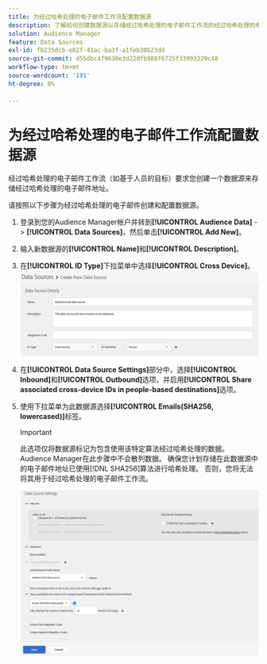 ```yaml
---
title: 为经过哈希处理的电子邮件工作流配置数据源
description: 了解如何创建数据源以存储经过哈希处理的电子邮件工作流的经过哈希处理的电子邮件。
solution: Audience Manager
feature: Data Sources
exl-id: fb235dcb-e02f-41ac-ba3f-a1feb30b23dd
source-git-commit: d55dbc4f9630e3d22dfb988f6725f33993229c48
workflow-type: tm+mt
source-wordcount: '191'
ht-degree: 0%

---
```


# 为经过哈希处理的电子邮件工作流配置数据源

经过哈希处理的电子邮件工作流（如基于人员的目标）要求您创建一个数据源来存储经过哈希处理的电子邮件地址。

请按照以下步骤为经过哈希处理的电子邮件创建和配置数据源。

1. 登录到您的Audience Manager帐户并转到&#x200B;**[!UICONTROL Audience Data]** -> **[!UICONTROL Data Sources]**，然后单击&#x200B;**[!UICONTROL Add New]**。
1. 输入新数据源的&#x200B;**[!UICONTROL Name]**&#x200B;和&#x200B;**[!UICONTROL Description]**。
1. 在&#x200B;**[!UICONTROL ID Type]**&#x200B;下拉菜单中选择&#x200B;**[!UICONTROL Cross Device]**。
   ![显示数据源详细信息部分的Audience ManagerUI图像。](../features/assets/create-hashed-email-data-source.png)
1. 在&#x200B;**[!UICONTROL Data Source Settings]**&#x200B;部分中，选择&#x200B;**[!UICONTROL Inbound]**&#x200B;和&#x200B;**[!UICONTROL Outbound]**&#x200B;选项，并启用&#x200B;**[!UICONTROL Share associated cross-device IDs in people-based destinations]**&#x200B;选项。
1. 使用下拉菜单为此数据源选择&#x200B;**[!UICONTROL Emails(SHA256, lowercased)]**&#x200B;标签。

   >[!IMPORTANT]
   >
   >此选项仅将数据源标记为包含使用该特定算法经过哈希处理的数据。 Audience Manager在此步骤中不会散列数据。 确保您计划存储在此数据源中的电子邮件地址已使用[!DNL SHA256]算法进行哈希处理。 否则，您将无法将其用于经过哈希处理的电子邮件工作流。

   ![显示数据源设置部分的Audience ManagerUI图像。](../features/assets/data-source-settings.png)
